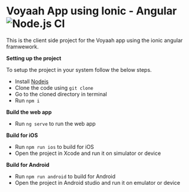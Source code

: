# Voyaah App using Ionic - Angular ![Node.js CI](https://github.com/ojashub/voyaah-ui-kit/workflows/Node.js%20CI/badge.svg)

This is the client side project for the Voyaah app using the ionic angular framwework.

**Setting up the project**

To setup the project in your system follow the below steps.

- Install [Nodejs](https://nodejs.org/en/download/)
- Clone the code using `git clone`
- Go to the cloned directory in terminal
- Run `npm i`

**Build the web app**

- Run `ng serve` to run the web app

**Build for iOS**

- Run `npm run ios` to build for iOS
- Open the project in Xcode and run it on simulator or device

**Build for Android**

- Run `npm run android` to build for Android
- Open the project in Android studio and run it on emulator or device

